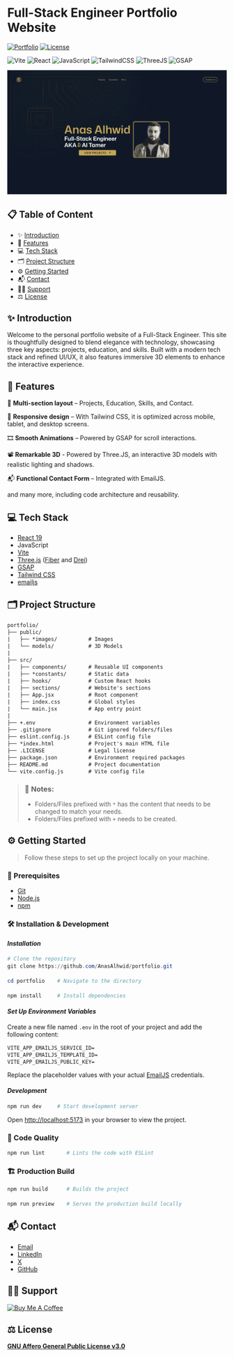 # Full-Stack Engineer Portfolio Website

[![Portfolio](https://img.shields.io/badge/Live%20Portfolio-101828?style=for-the-badge&logo=vercel&logoColor=white)](https://anasalhwid.com)
[![License](https://img.shields.io/badge/GNU%20Affero%20General%20Public%20License%20v3.0-A42E2B?style=for-the-badge&logo=gnu&logoColor=white)](https://github.com/AnasAlhwid/portfolio/blob/main/LICENSE)

![Vite](https://img.shields.io/badge/Vite-646CFF?style=for-the-badge&logo=vite&logoColor=white)
![React](https://img.shields.io/badge/React-61DAFB?style=for-the-badge&logo=react&logoColor=white)
![JavaScript](https://img.shields.io/badge/JavaScript-F7DF1E?style=for-the-badge&logo=javascript&logoColor=white)
![TailwindCSS](https://img.shields.io/badge/Tailwind%20CSS-06B6D4?style=for-the-badge&logo=tailwindcss&logoColor=white)
![ThreeJS](https://img.shields.io/badge/Three.JS-000000?style=for-the-badge&logo=threedotjs&logoColor=white)
![GSAP](https://img.shields.io/badge/GSAP-88CE02?style=for-the-badge&logo=greensock&logoColor=white)

![Portfolio Screenshot](./public/images/ah-website.png)

## 📋 <a name="table">Table of Content</a>

- ✨ [Introduction](#introduction)
- 🧩 [Features](#features)
- 💻 [Tech Stack](#tech-stack)
- 🗂️ [Project Structure](#project-structure)
- ⚙️ [Getting Started](#getting-started)
- 📬 [Contact](#contact)
- 🫰🏻 [Support](#support)
- ⚖️ [License](#license)

## <a name="introduction">✨ Introduction</a>

Welcome to the personal portfolio website of a Full-Stack Engineer. This site is thoughtfully designed to blend elegance with technology, showcasing three key aspects: projects, education, and skills. Built with a modern tech stack and refined UI/UX, it also features immersive 3D elements to enhance the interactive experience.

## <a name="features">🧩 Features</a>

🎨 **Multi-section layout** – Projects, Education, Skills, and Contact.

📱 **Responsive design** – With Tailwind CSS, it is optimized across mobile, tablet, and desktop screens.

🎞️ **Smooth Animations** – Powered by GSAP for scroll interactions.

📽️ **Remarkable 3D** - Powered by Three.JS, an interactive 3D models with realistic lighting and shadows.

📬 **Functional Contact Form** – Integrated with EmailJS.

and many more, including code architecture and reusability.

## <a name="tech-stack">💻 Tech Stack</a>

- [React 19](https://react.dev/)
- JavaScript
- [Vite](https://vite.dev/)
- [Three.js](https://threejs.org/) ([Fiber](https://r3f.docs.pmnd.rs/getting-started/introduction) and [Drei](https://drei.docs.pmnd.rs/getting-started/introduction))
- [GSAP](https://gsap.com/)
- [Tailwind CSS](https://tailwindcss.com/)
- [emailjs](https://www.emailjs.com/)

## <a name="project-structure">🗂️ Project Structure</a>

```
portfolio/
├── public/
|   ├── *images/          # Images
|   └── models/           # 3D Models
|
├── src/
|   ├── components/       # Reusable UI components
|   ├── *constants/       # Static data
|   ├── hooks/            # Custom React hooks
|   ├── sections/         # Website's sections
|   ├── App.jsx           # Root component
|   ├── index.css         # Global styles
|   └── main.jsx          # App entry point
|
├── +.env                 # Environment variables
├── .gitignore            # Git ignored folders/files
├── eslint.config.js      # ESLint config file
├── *index.html           # Project's main HTML file
├── .LICENSE              # Legal license
├── package.json          # Environment required packages
├── README.md             # Project documentation
└── vite.config.js        # Vite config file
```
>### 📝 Notes: 
>- Folders/Files prefixed with `*` has the content that needs to be changed to match your needs.
>- Folders/Files prefixed with `+` needs to be created.

## <a name="getting-started">⚙️ Getting Started</a>

> Follow these steps to set up the project locally on your machine.

### 📃 Prerequisites

- [Git](https://git-scm.com/)
- [Node.js](https://nodejs.org/en)
- [npm](https://www.npmjs.com/)

### 🛠️ Installation & Development

#### *Installation*

```powershell
# Clone the repository
git clone https://github.com/AnasAlhwid/portfolio.git

cd portfolio    # Navigate to the directory

npm install     # Install dependencies
```

#### *Set Up Environment Variables*

Create a new file named `.env` in the root of your project and add the following content:
```env
VITE_APP_EMAILJS_SERVICE_ID=
VITE_APP_EMAILJS_TEMPLATE_ID=
VITE_APP_EMAILJS_PUBLIC_KEY=
```
Replace the placeholder values with your actual [EmailJS](https://www.emailjs.com/) credentials.

#### *Development*

```powershell
npm run dev     # Start development server
```
Open [http://localhost:5173](http://localhost:5173/) in your browser to view the project.

### 🧹 Code Quality

```powershell
npm run lint       # Lints the code with ESLint
```

### 🏗️ Production Build

```powershell
npm run build      # Builds the project

npm run preview    # Serves the production build locally
```

## <a name="contact">📬 Contact</a> 

- [Email](mailto:alhwidanas@gmail.com)
- [LinkedIn](https://www.linkedin.com/in/AnasAlhwid/)
- [X ](https://x.com/AnasAlhwid)
- [GitHub](https://github.com/AnasAlhwid)

## <a name="support">🫰🏻 Support</a>

<a href="https://www.buymeacoffee.com/AnasAlhwid" target="_blank"><img src="https://cdn.buymeacoffee.com/buttons/v2/default-yellow.png" alt="Buy Me A Coffee" style="height: 60px !important;width: 217px !important;" ></a>

## <a name="license">⚖️ License</a>

[**GNU Affero General Public License v3.0**](https://github.com/AnasAlhwid/portfolio/blob/main/LICENSE)
